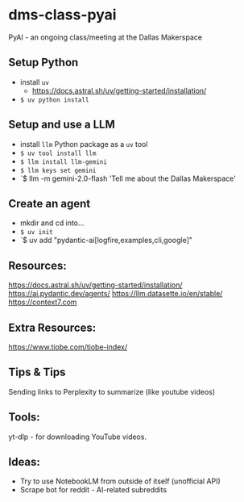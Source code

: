 # dms-class-pyai
PyAI - an ongoing class/meeting at the Dallas Makerspace

## Setup Python
- install `uv`
  - https://docs.astral.sh/uv/getting-started/installation/
- `$ uv python install`

## Setup and use a LLM
- install `llm` Python package as a `uv` tool
- `$ uv tool install llm`
- `$ llm install llm-gemini`
- `$ llm keys set gemini`
- `$ llm -m gemini-2.0-flash 'Tell me about the Dallas Makerspace'

## Create an agent
- mkdir and cd into...
- `$ uv init`
- `$ uv add "pydantic-ai[logfire,examples,cli,google]"

## Resources:
https://docs.astral.sh/uv/getting-started/installation/
https://ai.pydantic.dev/agents/
https://llm.datasette.io/en/stable/
https://context7.com

## Extra Resources:
https://www.tiobe.com/tiobe-index/

## Tips & Tips
Sending links to Perplexity to summarize (like youtube videos)

## Tools:
yt-dlp - for downloading YouTube videos.

## Ideas:
- Try to use NotebookLM from outside of itself (unofficial API)
- Scrape bot for reddit - AI-related subreddits
